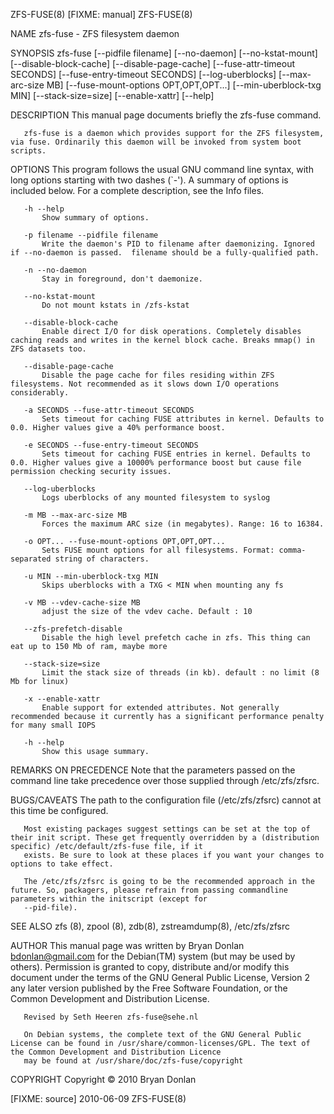 ZFS-FUSE(8)                                                                           [FIXME: manual]                                                                          ZFS-FUSE(8)

NAME
       zfs-fuse - ZFS filesystem daemon

SYNOPSIS
       zfs-fuse [--pidfile filename] [--no-daemon] [--no-kstat-mount] [--disable-block-cache] [--disable-page-cache] [--fuse-attr-timeout SECONDS] [--fuse-entry-timeout SECONDS]
                [--log-uberblocks] [--max-arc-size MB] [--fuse-mount-options OPT,OPT,OPT...] [--min-uberblock-txg MIN] [--stack-size=size] [--enable-xattr] [--help]

DESCRIPTION
       This manual page documents briefly the zfs-fuse command.

       zfs-fuse is a daemon which provides support for the ZFS filesystem, via fuse. Ordinarily this daemon will be invoked from system boot scripts.

OPTIONS
       This program follows the usual GNU command line syntax, with long options starting with two dashes (`-'). A summary of options is included below. For a complete description, see
       the Info files.

       -h --help
           Show summary of options.

       -p filename --pidfile filename
           Write the daemon's PID to filename after daemonizing. Ignored if --no-daemon is passed.  filename should be a fully-qualified path.

       -n --no-daemon
           Stay in foreground, don't daemonize.

       --no-kstat-mount
           Do not mount kstats in /zfs-kstat

       --disable-block-cache
           Enable direct I/O for disk operations. Completely disables caching reads and writes in the kernel block cache. Breaks mmap() in ZFS datasets too.

       --disable-page-cache
           Disable the page cache for files residing within ZFS filesystems. Not recommended as it slows down I/O operations considerably.

       -a SECONDS --fuse-attr-timeout SECONDS
           Sets timeout for caching FUSE attributes in kernel. Defaults to 0.0. Higher values give a 40% performance boost.

       -e SECONDS --fuse-entry-timeout SECONDS
           Sets timeout for caching FUSE entries in kernel. Defaults to 0.0. Higher values give a 10000% performance boost but cause file permission checking security issues.

       --log-uberblocks
           Logs uberblocks of any mounted filesystem to syslog

       -m MB --max-arc-size MB
           Forces the maximum ARC size (in megabytes). Range: 16 to 16384.

       -o OPT... --fuse-mount-options OPT,OPT,OPT...
           Sets FUSE mount options for all filesystems. Format: comma-separated string of characters.

       -u MIN --min-uberblock-txg MIN
           Skips uberblocks with a TXG < MIN when mounting any fs

       -v MB --vdev-cache-size MB
           adjust the size of the vdev cache. Default : 10

       --zfs-prefetch-disable
           Disable the high level prefetch cache in zfs. This thing can eat up to 150 Mb of ram, maybe more

       --stack-size=size
           Limit the stack size of threads (in kb). default : no limit (8 Mb for linux)

       -x --enable-xattr
           Enable support for extended attributes. Not generally recommended because it currently has a significant performance penalty for many small IOPS

       -h --help
           Show this usage summary.

REMARKS ON PRECEDENCE
       Note that the parameters passed on the command line take precedence over those supplied through /etc/zfs/zfsrc.

BUGS/CAVEATS
       The path to the configuration file (/etc/zfs/zfsrc) cannot at this time be configured.

       Most existing packages suggest settings can be set at the top of their init script. These get frequently overridden by a (distribution specific) /etc/default/zfs-fuse file, if it
       exists. Be sure to look at these places if you want your changes to options to take effect.

       The /etc/zfs/zfsrc is going to be the recommended approach in the future. So, packagers, please refrain from passing commandline parameters within the initscript (except for
       --pid-file).

SEE ALSO
       zfs (8), zpool (8), zdb(8), zstreamdump(8), /etc/zfs/zfsrc

AUTHOR
       This manual page was written by Bryan Donlan bdonlan@gmail.com for the Debian(TM) system (but may be used by others). Permission is granted to copy, distribute and/or modify this
       document under the terms of the GNU General Public License, Version 2 any later version published by the Free Software Foundation, or the Common Development and Distribution
       License.

       Revised by Seth Heeren zfs-fuse@sehe.nl

       On Debian systems, the complete text of the GNU General Public License can be found in /usr/share/common-licenses/GPL. The text of the Common Development and Distribution Licence
       may be found at /usr/share/doc/zfs-fuse/copyright

COPYRIGHT
       Copyright © 2010 Bryan Donlan

[FIXME: source]                                                                         2010-06-09                                                                             ZFS-FUSE(8)
